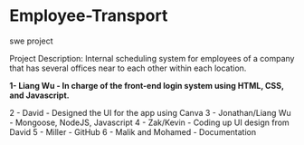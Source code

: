 # Employee-Transport
swe project



Project Description: Internal scheduling system for employees of a company that has several offices near to each other within each location.


**1- Liang Wu - In charge of the front-end login system using HTML, CSS, and Javascript.**

2 - David - Designed the UI for the app using Canva
3 - Jonathan/Liang Wu - Mongoose, NodeJS, Javascript
4 - Zak/Kevin - Coding up UI design from David
5 - Miller - GitHub
6 - Malik and Mohamed - Documentation

